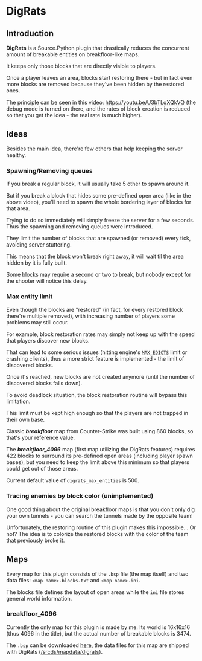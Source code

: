 # DigRats

## Introduction
**DigRats** is a Source.Python plugin that drastically reduces the concurrent amount of breakable entities on breakfloor-like maps.

It keeps only those blocks that are directly visible to players.

Once a player leaves an area, blocks start restoring there - but in fact even more blocks are removed because they've been hidden by the restored ones.

The principle can be seen in this video: https://youtu.be/U3bTLqXQkVQ (the debug mode is turned on there, and the rates of block creation is reduced so that you get the idea - the real rate is much higher).

## Ideas
Besides the main idea, there're few others that help keeping the server healthy.

### Spawning/Removing queues
If you break a regular block, it will usually take 5 other to spawn around it.

But if you break a block that hides some pre-defined open area (like in the above video), you'll need to spawn the whole bordering layer of blocks for that area.

Trying to do so immediately will simply freeze the server for a few seconds. Thus the spawning and removing queues were introduced.

They limit the number of blocks that are spawned (or removed) every tick, avoiding server stuttering.

This means that the block won't break right away, it will wait til the area hidden by it is fully built.

Some blocks may require a second or two to break, but nobody except for the shooter will notice this delay.

### Max entity limit
Even though the blocks are "restored" (in fact, for every restored block there're multiple removed), with increasing number of players some problems may still occur.

For example, block restoration rates may simply not keep up with the speed that players discover new blocks.

That can lead to some serious issues (hitting engine's [`MAX_EDICTS`](https://developer.valvesoftware.com/wiki/Entity_limit) limit or crashing clients),
thus a more strict feature is implemented - the limit of discovered blocks.

Once it's reached, new blocks are not created anymore (until the number of discovered blocks falls down).

To avoid deadlock situation, the block restoration routine will bypass this limitation.

This limit must be kept high enough so that the players are not trapped in their own base.

Classic ***breakfloor*** map from Counter-Strike was built using 860 blocks, so that's your reference value.

The ***breakfloor_4096*** map (first map utilizing the DigRats features) requires 422 blocks to surround its pre-defined open areas (including player spawn bases),
but you need to keep the limit above this minimum so that players could get out of those areas.

Current default value of `digrats_max_entities` is 500.

### Tracing enemies by block color (unimplemented)
One good thing about the original breakfloor maps is that you don't only dig your own tunnels - you can search the tunnels made by the opposite team!

Unfortunately, the restoring routine of this plugin makes this impossible...
Or not? The idea is to colorize the restored blocks with the color of the team that previously broke it.

## Maps
Every map for this plugin consists of the `.bsp` file (the map itself) and two data files: `<map name>.blocks.txt` and `<map name>.ini`.

The blocks file defines the layout of open areas while the `ini` file stores general world information.

### breakfloor_4096
Currently the only map for this plugin is made by me. Its world is 16x16x16 (thus 4096 in the title), but the actual number of breakable blocks is 3474.

The `.bsp` can be downloaded [here](https://yadi.sk/d/D0fMc6K13MKtua), the data files for this map are shipped with DigRats ([/srcds/mapdata/digrats](https://github.com/KirillMysnik/SP-DigRats/tree/master/srcds/mapdata/digrats)).
